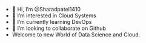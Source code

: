 - 👋 Hi, I’m @Sharadpatel1410
- 👀 I’m interested in Cloud Systems
- 🌱 I’m currently learning DevOps
- 💞️ I’m looking to collaborate on Github
-  Welcome to new World of Data Science and Cloud.

<!---
Sharadpatel1410/Sharadpatel1410 is a ✨ special ✨ repository because its `README.md` (this file) appears on your GitHub profile.
You can click the Preview link to take a look at your changes.
--->
